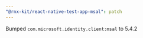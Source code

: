 ```yaml
---
"@rnx-kit/react-native-test-app-msal": patch
---
```


Bumped `com.microsoft.identity.client:msal` to 5.4.2
